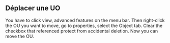 


## Déplacer une UO

You have to click view, advanced features on the menu bar. Then right-click the OU you want to move, go to properties, select the Object tab. Clear the checkbox that referenced protect from accidental deletion. Now you can move the OU.